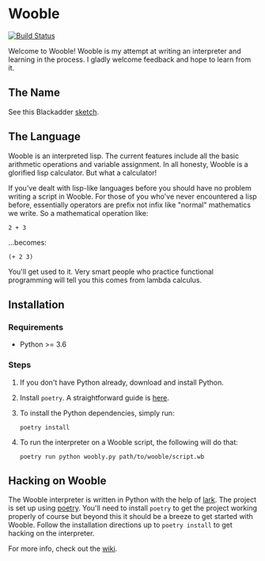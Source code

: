Wooble
=======

[![Build Status](https://travis-ci.org/drewokane/wooble-lang.svg?branch=master)](https://travis-ci.org/drewokane/wooble-lang)

Welcome to Wooble! Wooble is my attempt at writing an interpreter and learning in the process.
I gladly welcome feedback and hope to learn from it.

The Name
---------

See this Blackadder [sketch](https://youtu.be/G2DCExerOsA).

The Language
-------------

Wooble is an interpreted lisp. The current features include all the basic arithmetic operations
and variable assignment. In all honesty, Wooble is a glorified lisp calculator. But what a
calculator!

If you've dealt with lisp-like languages before you should have no problem writing a script in
Wooble. For those of you who've never encountered a lisp before, essentially operators are prefix
not infix like "normal" mathematics we write. So a mathematical operation like:

    2 + 3

...becomes:

    (+ 2 3)

You'll get used to it. Very smart people who practice functional programming will tell you this
comes from lambda calculus.

Installation
--------------

### Requirements

* Python >= 3.6

### Steps

1. If you don't have Python already, download and install Python.

1. Install `poetry`. A straightforward guide is [here](https://poetry.eustace.io/docs/#installation).

1. To install the Python dependencies, simply run:

    ```
    poetry install
    ```

1. To run the interpreter on a Wooble script, the following will do that:

    ```
    poetry run python woobly.py path/to/wooble/script.wb
    ```


Hacking on Wooble
------------------

The Wooble interpreter is written in Python with the help of [lark](https://github.com/lark-parser/lark). The
project is set up using [poetry](https://poetry.eustace.io/). You'll need to install `poetry` to
get the project working properly of course but beyond this it should be a 
breeze to get started with Wooble. Follow the installation directions up to `poetry install` to get hacking 
on the interpreter.

For more info, check out the [wiki](https://github.com/drewokane/wooble/wiki).
